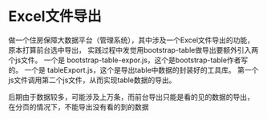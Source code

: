 # Excel文件导出

做一个住房保障大数据平台（管理系统），其中涉及一个Excel文件导出的功能，原本打算前台选中导出，
实践过程中发觉用bootstrap-table做导出要额外引入两个js文件。
一个是 bootstrap-table-expor.js，这个是bootstrap-table作者写的。
一个是 tableExport.js，这个是导出table中数据的封装好的工具库。
第一个js文件调用第二个js文件，从而实现table数据的导出。

后期由于数据较多，可能涉及上万条，而前台导出只能是看的见的数据的导出，
在分页的情况下，不能导出没有看的到的数据